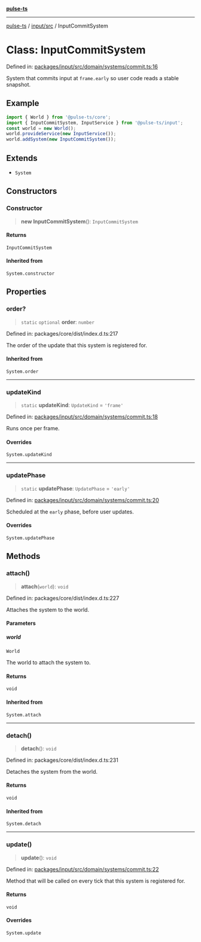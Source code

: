 [**pulse-ts**](../../../README.md)

***

[pulse-ts](../../../README.md) / [input/src](../README.md) / InputCommitSystem

# Class: InputCommitSystem

Defined in: [packages/input/src/domain/systems/commit.ts:16](https://github.com/jlehett/pulse-ts/blob/a2a18767041a6b69ca4c5f6131d2de266097750e/packages/input/src/domain/systems/commit.ts#L16)

System that commits input at `frame.early` so user code reads a stable snapshot.

## Example

```ts
import { World } from '@pulse-ts/core';
import { InputCommitSystem, InputService } from '@pulse-ts/input';
const world = new World();
world.provideService(new InputService());
world.addSystem(new InputCommitSystem());
```

## Extends

- `System`

## Constructors

### Constructor

> **new InputCommitSystem**(): `InputCommitSystem`

#### Returns

`InputCommitSystem`

#### Inherited from

`System.constructor`

## Properties

### order?

> `static` `optional` **order**: `number`

Defined in: packages/core/dist/index.d.ts:217

The order of the update that this system is registered for.

#### Inherited from

`System.order`

***

### updateKind

> `static` **updateKind**: `UpdateKind` = `'frame'`

Defined in: [packages/input/src/domain/systems/commit.ts:18](https://github.com/jlehett/pulse-ts/blob/a2a18767041a6b69ca4c5f6131d2de266097750e/packages/input/src/domain/systems/commit.ts#L18)

Runs once per frame.

#### Overrides

`System.updateKind`

***

### updatePhase

> `static` **updatePhase**: `UpdatePhase` = `'early'`

Defined in: [packages/input/src/domain/systems/commit.ts:20](https://github.com/jlehett/pulse-ts/blob/a2a18767041a6b69ca4c5f6131d2de266097750e/packages/input/src/domain/systems/commit.ts#L20)

Scheduled at the `early` phase, before user updates.

#### Overrides

`System.updatePhase`

## Methods

### attach()

> **attach**(`world`): `void`

Defined in: packages/core/dist/index.d.ts:227

Attaches the system to the world.

#### Parameters

##### world

`World`

The world to attach the system to.

#### Returns

`void`

#### Inherited from

`System.attach`

***

### detach()

> **detach**(): `void`

Defined in: packages/core/dist/index.d.ts:231

Detaches the system from the world.

#### Returns

`void`

#### Inherited from

`System.detach`

***

### update()

> **update**(): `void`

Defined in: [packages/input/src/domain/systems/commit.ts:22](https://github.com/jlehett/pulse-ts/blob/a2a18767041a6b69ca4c5f6131d2de266097750e/packages/input/src/domain/systems/commit.ts#L22)

Method that will be called on every tick that this system is registered for.

#### Returns

`void`

#### Overrides

`System.update`
